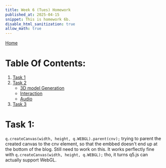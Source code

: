 ```yaml
---
title: Week 6 (Tues) Homework
published_at: 2025-04-15
snippet: This is homework 6b.
disable_html_sanitization: true
allow_math: true
---
```


[Home](https://cclanchublo6.deno.dev/)

# Table Of Contents:

1. [Task 1](https://cclanchublo6.deno.dev/Tenth-blog-post#task-1)
2. [Task 2](https://cclanchublo6.deno.dev/Tenth-blog-post#task-2)
   - [3D model Generation](https://cclanchublo6.deno.dev/Tenth-blog-post#3d-model-generation)
   - [Interaction](https://cclanchublo6.deno.dev/Tenth-blog-post#interaction)
   - [Audio](https://cclanchublo6.deno.dev/Tenth-blog-post#audio)
3. [Task 3](https://cclanchublo6.deno.dev/Tenth-blog-post#task-3)

# Task 1:

`q.createCanvas(width, height, q.WEBGL).parent(cnv);` trying to parent the created canvas to the cnv element, so that the embbed doesn't end up at the bottom of the blog. Still need to work on this. It works perflectly fine with `q.createCanvas(width, height, q.WEBGL);` tho, it turns q5.js can actually support WebGL.

<canvas id="q5_test"></canvas>

<script type="module">
  import Q5 from './my-q5-project/q5/q5.js'
  const cnv = document.getElementById (`q5_test`)
   const width = cnv.parentNode.scrollWidth
   const height = width * 9 / 16
//   const width = 700
//   const height = 700

  const q = new Q5 ("instance")
  console.log (q)

  q.setup = () => {
   q.createCanvas(width, height, q.WEBGL);
   // q.createCanvas(width, height, q.WEBGL).parent(cnv);


   // console.log(q.WEBGL);
   // q.createCanvas (width, height, cnv)
   q.noStroke ()
   q.fill (`navy`)
  }

  q.draw = () => {
   q.background (`lightblue`)
  }
</script>
